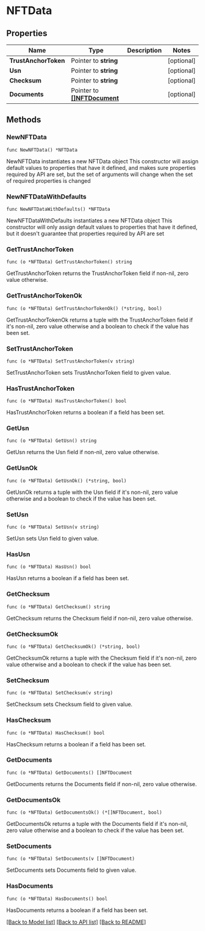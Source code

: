 # NFTData

## Properties

Name | Type | Description | Notes
------------ | ------------- | ------------- | -------------
**TrustAnchorToken** | Pointer to **string** |  | [optional] 
**Usn** | Pointer to **string** |  | [optional] 
**Checksum** | Pointer to **string** |  | [optional] 
**Documents** | Pointer to [**[]NFTDocument**](NFTDocument.md) |  | [optional] 

## Methods

### NewNFTData

`func NewNFTData() *NFTData`

NewNFTData instantiates a new NFTData object
This constructor will assign default values to properties that have it defined,
and makes sure properties required by API are set, but the set of arguments
will change when the set of required properties is changed

### NewNFTDataWithDefaults

`func NewNFTDataWithDefaults() *NFTData`

NewNFTDataWithDefaults instantiates a new NFTData object
This constructor will only assign default values to properties that have it defined,
but it doesn't guarantee that properties required by API are set

### GetTrustAnchorToken

`func (o *NFTData) GetTrustAnchorToken() string`

GetTrustAnchorToken returns the TrustAnchorToken field if non-nil, zero value otherwise.

### GetTrustAnchorTokenOk

`func (o *NFTData) GetTrustAnchorTokenOk() (*string, bool)`

GetTrustAnchorTokenOk returns a tuple with the TrustAnchorToken field if it's non-nil, zero value otherwise
and a boolean to check if the value has been set.

### SetTrustAnchorToken

`func (o *NFTData) SetTrustAnchorToken(v string)`

SetTrustAnchorToken sets TrustAnchorToken field to given value.

### HasTrustAnchorToken

`func (o *NFTData) HasTrustAnchorToken() bool`

HasTrustAnchorToken returns a boolean if a field has been set.

### GetUsn

`func (o *NFTData) GetUsn() string`

GetUsn returns the Usn field if non-nil, zero value otherwise.

### GetUsnOk

`func (o *NFTData) GetUsnOk() (*string, bool)`

GetUsnOk returns a tuple with the Usn field if it's non-nil, zero value otherwise
and a boolean to check if the value has been set.

### SetUsn

`func (o *NFTData) SetUsn(v string)`

SetUsn sets Usn field to given value.

### HasUsn

`func (o *NFTData) HasUsn() bool`

HasUsn returns a boolean if a field has been set.

### GetChecksum

`func (o *NFTData) GetChecksum() string`

GetChecksum returns the Checksum field if non-nil, zero value otherwise.

### GetChecksumOk

`func (o *NFTData) GetChecksumOk() (*string, bool)`

GetChecksumOk returns a tuple with the Checksum field if it's non-nil, zero value otherwise
and a boolean to check if the value has been set.

### SetChecksum

`func (o *NFTData) SetChecksum(v string)`

SetChecksum sets Checksum field to given value.

### HasChecksum

`func (o *NFTData) HasChecksum() bool`

HasChecksum returns a boolean if a field has been set.

### GetDocuments

`func (o *NFTData) GetDocuments() []NFTDocument`

GetDocuments returns the Documents field if non-nil, zero value otherwise.

### GetDocumentsOk

`func (o *NFTData) GetDocumentsOk() (*[]NFTDocument, bool)`

GetDocumentsOk returns a tuple with the Documents field if it's non-nil, zero value otherwise
and a boolean to check if the value has been set.

### SetDocuments

`func (o *NFTData) SetDocuments(v []NFTDocument)`

SetDocuments sets Documents field to given value.

### HasDocuments

`func (o *NFTData) HasDocuments() bool`

HasDocuments returns a boolean if a field has been set.


[[Back to Model list]](../README.md#documentation-for-models) [[Back to API list]](../README.md#documentation-for-api-endpoints) [[Back to README]](../README.md)


